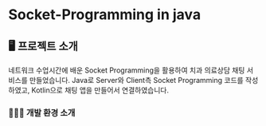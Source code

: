 # Socket-Programming in java

## 🖥️ 프로젝트 소개
네트워크 수업시간에 배운 Socket Programming을 활용하여 치과 의료상담 채팅 서비스를 만들었습니다.
Java로 Server와 Client측 Socket Programming 코드를 작성하였고, Kotlin으로 채팅 앱을 만들어서 연결하였습니다. 
### 🧑‍🤝‍🧑 개발 환경 소개 

